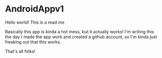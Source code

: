 # AndroidAppv1
Hello world!
This is a read me

Basically this app is kinda a hot mess, but it actually works!
I'm writing this the day I made the app work and created a github account, so I'm kinda just freaking out that this works. 

That's all folks!
